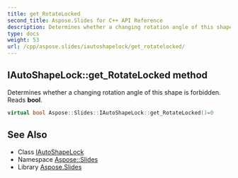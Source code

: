 ```yaml
---
title: get_RotateLocked
second_title: Aspose.Slides for C++ API Reference
description: Determines whether a changing rotation angle of this shape is forbidden. Reads bool.
type: docs
weight: 53
url: /cpp/aspose.slides/iautoshapelock/get_rotatelocked/
---
```

## IAutoShapeLock::get_RotateLocked method


Determines whether a changing rotation angle of this shape is forbidden. Reads **bool**.

```cpp
virtual bool Aspose::Slides::IAutoShapeLock::get_RotateLocked()=0
```

## See Also

* Class [IAutoShapeLock](../)
* Namespace [Aspose::Slides](../../)
* Library [Aspose.Slides](../../../)
